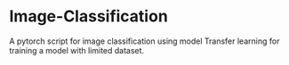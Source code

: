 # Image-Classification
A pytorch script for image classification using model Transfer learning for training a model with limited dataset.
